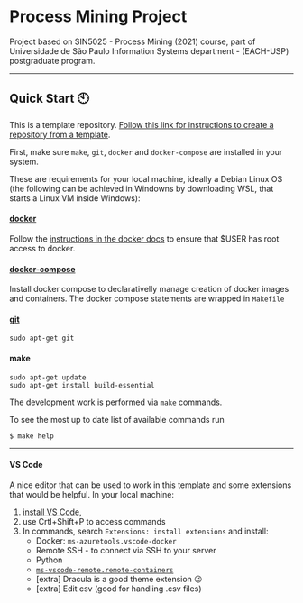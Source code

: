 # Process Mining Project

Project based on SIN5025 - Process Mining (2021) course, part of Universidade de São Paulo Information Systems department - (EACH-USP) postgraduate program.

---------------------

## Quick Start :clock10:

This is a template repository. [Follow this link for instructions to create a repository from a template](https://docs.github.com/en/github/creating-cloning-and-archiving-repositories/creating-a-repository-from-a-template#creating-a-repository-from-a-template).

First, make sure `make`, `git`, `docker` and `docker-compose` are installed in your system.

These are requirements for your local machine, ideally a Debian Linux OS (the following can be achieved in Windowns by downloading WSL, that starts a Linux VM inside Windows):

#### [docker](https://docs.docker.com/engine/install/)

Follow the [instructions in the docker docs](https://docs.docker.com/engine/install/linux-postinstall/) to ensure that $USER has root access to docker.

#### [docker-compose](https://docs.docker.com/compose/install/)

Install docker compose to declarativelly manage creation of docker images and containers. The docker compose statements are wrapped in `Makefile`

#### [git](https://git-scm.com/download/linux)

```
sudo apt-get git
```

#### make

```
sudo apt-get update
sudo apt-get install build-essential
```

The development work is performed via `make` commands.

To see the most up to date list of available commands run

```bash
$ make help
```
------------------
#### VS Code

A nice editor that can be used to work in this template and some extensions that would be helpful.
In your local machine:

1. [install VS Code](https://code.visualstudio.com/docs/setup/linux),
2. use Crtl+Shift+P to access commands
3. In commands, search `Extensions: install extensions` and install:
   - Docker: `ms-azuretools.vscode-docker`
   - Remote SSH - to connect via SSH to your server
   - Python
   - [`ms-vscode-remote.remote-containers`](https://marketplace.visualstudio.com/items?itemName=ms-vscode-remote.remote-containers)
   - [extra] Dracula is a good theme extension :wink:
   - [extra] Edit csv (good for handling .csv files)
